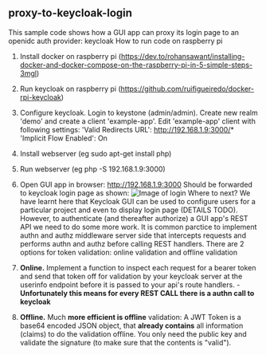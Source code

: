 

## proxy-to-keycloak-login
This sample code shows how a GUI app can proxy its login page to an openidc auth provider: keycloak
How to run code on raspberry pi
 1. Install docker on raspberry pi (https://dev.to/rohansawant/installing-docker-and-docker-compose-on-the-raspberry-pi-in-5-simple-steps-3mgl)
 2. Run keycloak on raspberry pi (https://github.com/ruifigueiredo/docker-rpi-keycloak)
 3. Configure keycloak. Login to keystone (admin/admin). Create new realm 'demo' and create a client 'example-app'. Edit 'example-app' client with following settings:
'Valid Redirects URL': http://192.168.1.9:3000/*
'Implicit Flow Enabled': On
4. Install webserver (eg sudo apt-get install php)
5. Run webserver (eg php -S 192.168.1.9:3000)
6. Open GUI app in browser: http://192.168.1.9:3000
Should be forwarded to keycloak login page as shown:
![Image of login](https://github.com/KevinGoode/sundries/blob/proxy-to-keycloak-login/images/keycloak.jpg)
Where to next? We have learnt here that Keycloak GUI can be used to configure users for a particular project and even to display login page (DETAILS TODO). However, to authenticate (and thereafter authorize) a GUI app's REST API we need to do some more work. It is common parctice to implement authn and authz middleware server side that intercepts requests and performs authn and authz before calling REST handlers. There are 2 options for token validation: online validation and offline validation

1. **Online.** Implement a function to inspect each request for a bearer token and send that token off for validation by your keycloak server at the userinfo endpoint before it is passed to your api's route handlers. - **Unfortunately this means for every REST CALL there is a authn call to keycloak**
2. **Offline.** Much **more efficient is offline** validation: A JWT Token is a base64 encoded JSON object, that **already contains** all information (claims) to do the validation offline. You only need the public key and validate the signature (to make sure that the contents is "valid").

